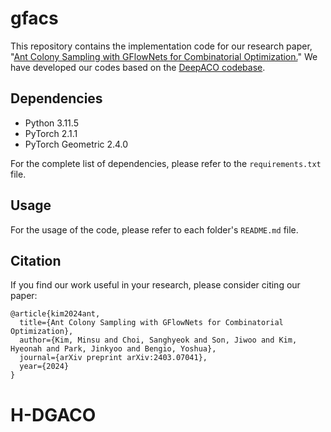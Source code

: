# gfacs
This repository contains the implementation code for our research paper, "[Ant Colony Sampling with GFlowNets for Combinatorial Optimization.](https://arxiv.org/abs/2403.07041)" We have developed our codes based on the [DeepACO codebase](https://github.com/henry-yeh/DeepACO).

## Dependencies
- Python 3.11.5
- PyTorch 2.1.1
- PyTorch Geometric 2.4.0

For the complete list of dependencies, please refer to the `requirements.txt` file.

## Usage
For the usage of the code, please refer to each folder's `README.md` file.

## Citation
If you find our work useful in your research, please consider citing our paper:
```
@article{kim2024ant,
  title={Ant Colony Sampling with GFlowNets for Combinatorial Optimization},
  author={Kim, Minsu and Choi, Sanghyeok and Son, Jiwoo and Kim, Hyeonah and Park, Jinkyoo and Bengio, Yoshua},
  journal={arXiv preprint arXiv:2403.07041},
  year={2024}
}
```
# H-DGACO
